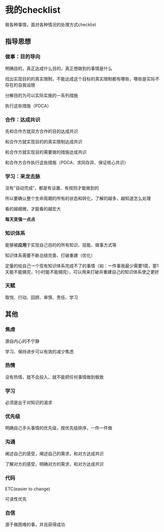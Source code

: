 # 我的checklist

做各种事情，面对各种情况的处理方式checklist

## 指导思想

### 做事：目的导向

明确目的，真正达成什么目的，真正想做到的事情是什么

找出实现目的的真实限制，不能达成这个目标的真实限制都有哪些，哪些是实际不存在的自我设限

分解目的为可以实际实施的一系列措施

执行这些措施（PDCA）



### 合作：达成共识

先和合作方就双方合作的目的达成共识

和合作方就实现目的的真实限制达成共识

和合作方就实现目的需要做的措施达成共识

和合作方合作执行这些措施（PDCA、求同存异、保证核心共识）



### 学习：来龙去脉

没有“自动完成”，都是有设置、有规则才能做到的

所以要确认整个生命周期的所有的状态和转化，了解的越多，越知道怎么处理

看的越细微，才能看的越宏大

**每天变强一点点**



### 知识体系

能够被**应用**于实现自己目的的所有知识、技能、做事方式等

知识体系需要不断总结完善、打破重建（优化）

定量的给自己一个现有知识体系完成不了的事情（如：一件事我最少需要1周，那1天能不能搞完，1小时能不能搞完），可以用来打破并重建自己的知识体系使之更好



### 天赋

取悦、行动、回顾、审慎、责任、学习



## 其他

### 焦虑

源自内心的不宁静

学习、保持进步可以有效的减少焦虑



### 热情

没有热情，就不会投入，就不能把任何事情做到极致



### 学习

必须是出于对知识的渴求



### 优先级

明确自己手头事情的优先级，按优先级排序，一件一件做



### 沟通

阐述自己的感受，阐述自己的需求，和对方达成共识

了解对方的感受，明确对方的需求，和对方达成共识



### 代码

ETC(easier to change)

可读性优先



### 自信

源于做困难的事，并且获得成功





































































